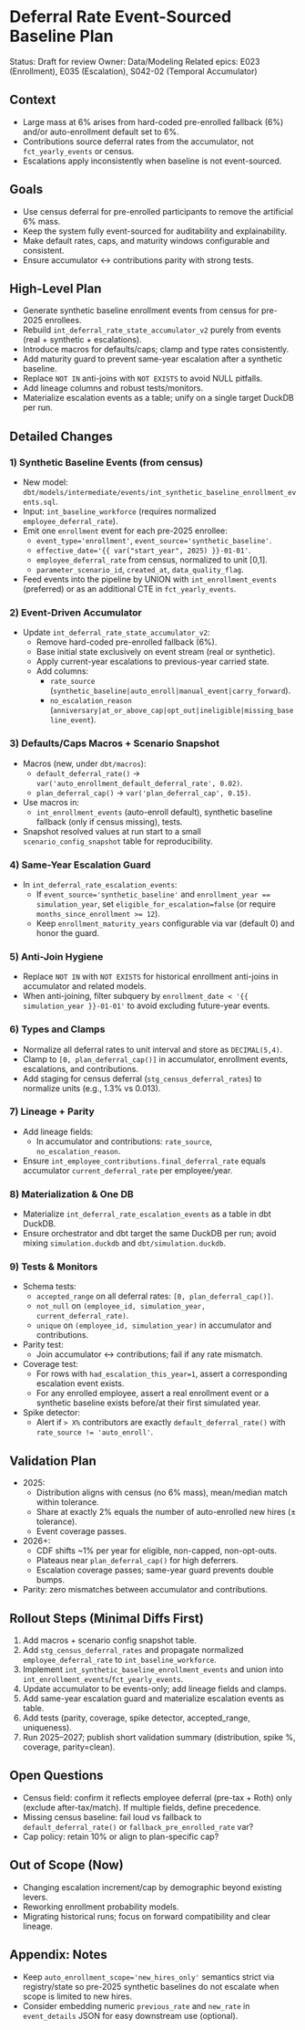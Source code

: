 # Deferral Rate Event-Sourced Baseline Plan

Status: Draft for review
Owner: Data/Modeling
Related epics: E023 (Enrollment), E035 (Escalation), S042-02 (Temporal Accumulator)

## Context
- Large mass at 6% arises from hard-coded pre-enrolled fallback (6%) and/or auto-enrollment default set to 6%.
- Contributions source deferral rates from the accumulator, not `fct_yearly_events` or census.
- Escalations apply inconsistently when baseline is not event-sourced.

## Goals
- Use census deferral for pre-enrolled participants to remove the artificial 6% mass.
- Keep the system fully event-sourced for auditability and explainability.
- Make default rates, caps, and maturity windows configurable and consistent.
- Ensure accumulator ↔ contributions parity with strong tests.

## High-Level Plan
- Generate synthetic baseline enrollment events from census for pre-2025 enrollees.
- Rebuild `int_deferral_rate_state_accumulator_v2` purely from events (real + synthetic + escalations).
- Introduce macros for defaults/caps; clamp and type rates consistently.
- Add maturity guard to prevent same-year escalation after a synthetic baseline.
- Replace `NOT IN` anti-joins with `NOT EXISTS` to avoid NULL pitfalls.
- Add lineage columns and robust tests/monitors.
- Materialize escalation events as a table; unify on a single target DuckDB per run.

## Detailed Changes

### 1) Synthetic Baseline Events (from census)
- New model: `dbt/models/intermediate/events/int_synthetic_baseline_enrollment_events.sql`.
- Input: `int_baseline_workforce` (requires normalized `employee_deferral_rate`).
- Emit one `enrollment` event for each pre-2025 enrollee:
  - `event_type='enrollment'`, `event_source='synthetic_baseline'`.
  - `effective_date='{{ var("start_year", 2025) }}-01-01'`.
  - `employee_deferral_rate` from census, normalized to unit [0,1].
  - `parameter_scenario_id`, `created_at`, `data_quality_flag`.
- Feed events into the pipeline by UNION with `int_enrollment_events` (preferred) or as an additional CTE in `fct_yearly_events`.

### 2) Event-Driven Accumulator
- Update `int_deferral_rate_state_accumulator_v2`:
  - Remove hard-coded pre-enrolled fallback (6%).
  - Base initial state exclusively on event stream (real or synthetic).
  - Apply current-year escalations to previous-year carried state.
  - Add columns:
    - `rate_source` (`synthetic_baseline|auto_enroll|manual_event|carry_forward`).
    - `no_escalation_reason` (`anniversary|at_or_above_cap|opt_out|ineligible|missing_baseline_event`).

### 3) Defaults/Caps Macros + Scenario Snapshot
- Macros (new, under `dbt/macros`):
  - `default_deferral_rate()` → `var('auto_enrollment_default_deferral_rate', 0.02)`.
  - `plan_deferral_cap()` → `var('plan_deferral_cap', 0.15)`.
- Use macros in:
  - `int_enrollment_events` (auto-enroll default), synthetic baseline fallback (only if census missing), tests.
- Snapshot resolved values at run start to a small `scenario_config_snapshot` table for reproducibility.

### 4) Same-Year Escalation Guard
- In `int_deferral_rate_escalation_events`:
  - If `event_source='synthetic_baseline'` and `enrollment_year == simulation_year`, set `eligible_for_escalation=false` (or require `months_since_enrollment >= 12`).
  - Keep `enrollment_maturity_years` configurable via var (default 0) and honor the guard.

### 5) Anti-Join Hygiene
- Replace `NOT IN` with `NOT EXISTS` for historical enrollment anti-joins in accumulator and related models.
- When anti-joining, filter subquery by `enrollment_date < '{{ simulation_year }}-01-01'` to avoid excluding future-year events.

### 6) Types and Clamps
- Normalize all deferral rates to unit interval and store as `DECIMAL(5,4)`.
- Clamp to `[0, plan_deferral_cap()]` in accumulator, enrollment events, escalations, and contributions.
- Add staging for census deferral (`stg_census_deferral_rates`) to normalize units (e.g., 1.3% vs 0.013).

### 7) Lineage + Parity
- Add lineage fields:
  - In accumulator and contributions: `rate_source`, `no_escalation_reason`.
- Ensure `int_employee_contributions.final_deferral_rate` equals accumulator `current_deferral_rate` per employee/year.

### 8) Materialization & One DB
- Materialize `int_deferral_rate_escalation_events` as a table in dbt DuckDB.
- Ensure orchestrator and dbt target the same DuckDB per run; avoid mixing `simulation.duckdb` and `dbt/simulation.duckdb`.

### 9) Tests & Monitors
- Schema tests:
  - `accepted_range` on all deferral rates: `[0, plan_deferral_cap()]`.
  - `not_null` on `(employee_id, simulation_year, current_deferral_rate)`.
  - `unique` on `(employee_id, simulation_year)` in accumulator and contributions.
- Parity test:
  - Join accumulator ↔ contributions; fail if any rate mismatch.
- Coverage test:
  - For rows with `had_escalation_this_year=1`, assert a corresponding escalation event exists.
  - For any enrolled employee, assert a real enrollment event or a synthetic baseline exists before/at their first simulated year.
- Spike detector:
  - Alert if `> X%` contributors are exactly `default_deferral_rate()` with `rate_source != 'auto_enroll'`.

## Validation Plan
- 2025:
  - Distribution aligns with census (no 6% mass), mean/median match within tolerance.
  - Share at exactly 2% equals the number of auto-enrolled new hires (± tolerance).
  - Event coverage passes.
- 2026+:
  - CDF shifts ~1% per year for eligible, non-capped, non-opt-outs.
  - Plateaus near `plan_deferral_cap()` for high deferrers.
  - Escalation coverage passes; same-year guard prevents double bumps.
- Parity: zero mismatches between accumulator and contributions.

## Rollout Steps (Minimal Diffs First)
1) Add macros + scenario config snapshot table.
2) Add `stg_census_deferral_rates` and propagate normalized `employee_deferral_rate` to `int_baseline_workforce`.
3) Implement `int_synthetic_baseline_enrollment_events` and union into `int_enrollment_events`/`fct_yearly_events`.
4) Update accumulator to be events-only; add lineage fields and clamps.
5) Add same-year escalation guard and materialize escalation events as table.
6) Add tests (parity, coverage, spike detector, accepted_range, uniqueness).
7) Run 2025–2027; publish short validation summary (distribution, spike %, coverage, parity=clean).

## Open Questions
- Census field: confirm it reflects employee deferral (pre-tax + Roth) only (exclude after-tax/match). If multiple fields, define precedence.
- Missing census baseline: fail loud vs fallback to `default_deferral_rate()` or `fallback_pre_enrolled_rate` var?
- Cap policy: retain 10% or align to plan-specific cap?

## Out of Scope (Now)
- Changing escalation increment/cap by demographic beyond existing levers.
- Reworking enrollment probability models.
- Migrating historical runs; focus on forward compatibility and clear lineage.

## Appendix: Notes
- Keep `auto_enrollment_scope='new_hires_only'` semantics strict via registry/state so pre-2025 synthetic baselines do not escalate when scope is limited to new hires.
- Consider embedding numeric `previous_rate` and `new_rate` in `event_details` JSON for easy downstream use (optional).
